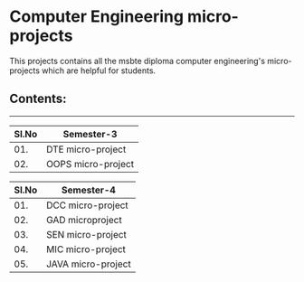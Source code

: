 # Computer Engineering micro-projects

This projects contains all the msbte diploma computer engineering's micro-projects which are helpful for students.

## Contents:

<hr>

| Sl.No | Semester-3         |
| ----- | ------------------ |
| 01.   | DTE micro-project  |
| 02.   | OOPS micro-project |

| Sl.No | Semester-4         |
| ----- | ------------------ |
| 01.   | DCC micro-project  |
| 02.   | GAD microproject   |
| 03.   | SEN micro-project  |
| 04.   | MIC micro-project  |
| 05.   | JAVA micro-project |
